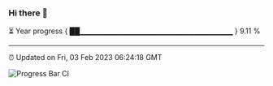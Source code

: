 ### Hi there 👋

⏳ Year progress { ██▁▁▁▁▁▁▁▁▁▁▁▁▁▁▁▁▁▁▁▁▁▁▁▁▁▁▁▁ } 9.11 %

---

⏰ Updated on Fri, 03 Feb 2023 06:24:18 GMT

![Progress Bar CI](https://github.com/ZhaoGui/ZhaoGui/workflows/Progress%20Bar%20CI/badge.svg)
